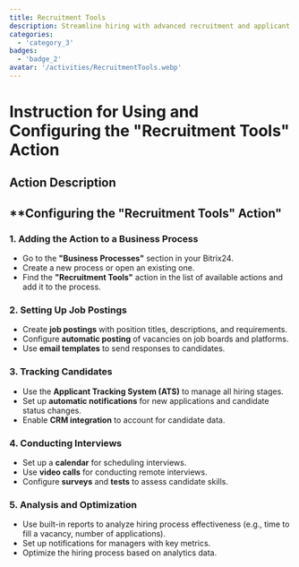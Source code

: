 ```yaml
---
title: Recruitment Tools
description: Streamline hiring with advanced recruitment and applicant tracking.
categories: 
  - 'category_3'
badges: 
  - 'badge_2'
avatar: '/activities/RecruitmentTools.webp'
---
```

# Instruction for Using and Configuring the "Recruitment Tools" Action

## Action Description

## **Configuring the "Recruitment Tools" Action"

### 1. Adding the Action to a Business Process
- Go to the **"Business Processes"** section in your Bitrix24.
- Create a new process or open an existing one.
- Find the **"Recruitment Tools"** action in the list of available actions and add it to the process.

### 2. Setting Up Job Postings
- Create **job postings** with position titles, descriptions, and requirements.
- Configure **automatic posting** of vacancies on job boards and platforms.
- Use **email templates** to send responses to candidates.

### 3. Tracking Candidates
- Use the **Applicant Tracking System (ATS)** to manage all hiring stages.
- Set up **automatic notifications** for new applications and candidate status changes.
- Enable **CRM integration** to account for candidate data.

### 4. Conducting Interviews
- Set up a **calendar** for scheduling interviews.
- Use **video calls** for conducting remote interviews.
- Configure **surveys** and **tests** to assess candidate skills.

### 5. Analysis and Optimization
- Use built-in reports to analyze hiring process effectiveness (e.g., time to fill a vacancy, number of applications).
- Set up notifications for managers with key metrics.
- Optimize the hiring process based on analytics data.  
